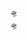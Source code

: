 
                              
                                                             

   
       
                        
            🛸      
            🛸  


 
